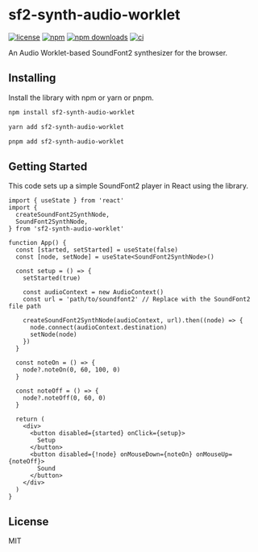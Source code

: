 # sf2-synth-audio-worklet

[![license](https://img.shields.io/npm/l/sf2-synth-audio-worklet.svg)](https://github.com/resonance-box/sf2-synth-audio-worklet/blob/main/LICENSE.md)
[![npm](https://img.shields.io/npm/v/sf2-synth-audio-worklet.svg)](https://www.npmjs.com/package/sf2-synth-audio-worklet)
[![npm downloads](https://img.shields.io/npm/dm/sf2-synth-audio-worklet)](https://www.npmjs.com/package/sf2-synth-audio-worklet)
[![ci](https://github.com/resonance-box/sf2-synth-audio-worklet/actions/workflows/ci.yml/badge.svg)](https://github.com/resonance-box/sf2-synth-audio-worklet/actions/workflows/ci.yml)

An Audio Worklet-based SoundFont2 synthesizer for the browser.

## Installing

Install the library with npm or yarn or pnpm.

```bash
npm install sf2-synth-audio-worklet
```

```bash
yarn add sf2-synth-audio-worklet
```

```bash
pnpm add sf2-synth-audio-worklet
```

## Getting Started

This code sets up a simple SoundFont2 player in React using the library.

```tsx
import { useState } from 'react'
import {
  createSoundFont2SynthNode,
  SoundFont2SynthNode,
} from 'sf2-synth-audio-worklet'

function App() {
  const [started, setStarted] = useState(false)
  const [node, setNode] = useState<SoundFont2SynthNode>()

  const setup = () => {
    setStarted(true)

    const audioContext = new AudioContext()
    const url = 'path/to/soundfont2' // Replace with the SoundFont2 file path

    createSoundFont2SynthNode(audioContext, url).then((node) => {
      node.connect(audioContext.destination)
      setNode(node)
    })
  }

  const noteOn = () => {
    node?.noteOn(0, 60, 100, 0)
  }

  const noteOff = () => {
    node?.noteOff(0, 60, 0)
  }

  return (
    <div>
      <button disabled={started} onClick={setup}>
        Setup
      </button>
      <button disabled={!node} onMouseDown={noteOn} onMouseUp={noteOff}>
        Sound
      </button>
    </div>
  )
}
```

## License

MIT
